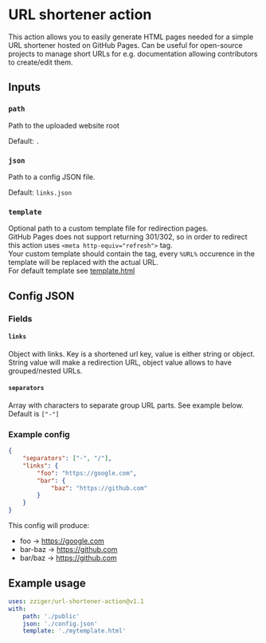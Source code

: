 # URL shortener action

This action allows you to easily generate HTML pages needed for a simple URL shortener hosted on GitHub Pages.
Can be useful for open-source projects to manage short URLs for e.g. documentation allowing contributors to create/edit them.

## Inputs

### `path`

Path to the uploaded website root

Default: `.`

### `json`

Path to a config JSON file.

Default: `links.json`

### `template`

Optional path to a custom template file for redirection pages.<br/>
GitHub Pages does not support returning 301/302, so in order to redirect this action uses `<meta http-equiv="refresh">` tag.<br/>
Your custom template should contain the tag, every `%URL%` occurence in the template will be replaced with the actual URL.<br/>
For default template see [template.html](./template.html)

## Config JSON

### Fields

#### `links`

Object with links. Key is a shortened url key, value is either string or object.<br/>
String value will make a redirection URL, object value allows to have grouped/nested URLs.

#### `separators`

Array with characters to separate group URL parts. See example below.
Default is `["-"]`

### Example config

```json
{
    "separators": ["-", "/"],
    "links": {
        "foo": "https://google.com",
        "bar": {
            "baz": "https://github.com"
        }
    }
}
```

This config will produce:

- foo -> https://google.com
- bar-baz -> https://github.com
- bar/baz -> https://github.com


## Example usage


```yaml
uses: zziger/url-shortener-action@v1.1
with:
    path: './public'
    json: './config.json'
    template: './mytemplate.html'
```

